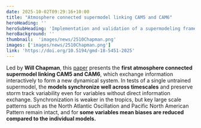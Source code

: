 ```yaml
---
date: 2025-10-02T09:29:16+10:00
title: "Atmosphere connected supermodel linking CAM5 and CAM6"
heroHeading: ''
heroSubHeading: 'Implementation and validation of a supermodeling framework into Community Earth System Model version 2.1.5'
heroBackground: ''
thumbnail:  'images/news/2510Chapman.png'
images: ['images/news/2510Chapman.png']
link: 'https://doi.org/10.5194/gmd-18-5451-2025'
---
```


Led by **Will Chapman**, this [paper](https://doi.org/10.5194/gmd-18-5451-2025) presents the **first atmosphere connected supermodel linking CAM5 and CAM6**, which exchange information interactively to form a new dynamical system. In tests of a single untrained supermodel, the **models synchronize well across timescales** and preserve storm track variability even for variables without direct information exchange. Synchronization is weaker in the tropics, but key large scale patterns such as the North Atlantic Oscillation and Pacific North American Pattern remain intact, and for **some variables mean biases are reduced compared to the individual models.**